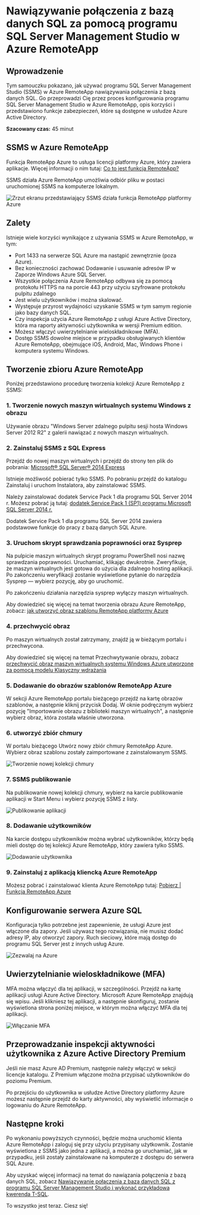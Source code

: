 <properties
    pageTitle="Nawiązywanie połączenia z bazą danych SQL przy użyciu programu SQL Server Management Studio w Azure RemoteApp | Microsoft Azure"
    description="Użyj tego samouczka, aby dowiedzieć się, jak używać programu SQL Server Management Studio w Azure RemoteApp dotyczące zabezpieczeń i wydajności podczas nawiązywania połączenia z bazą danych SQL"
    services="sql-database"
    documentationCenter=""
    authors="adhurwit"
    manager="jhubbard"/>

<tags
    ms.service="sql-database"
    ms.workload="data"
    ms.tgt_pltfrm="na"
    ms.devlang="na"
    ms.topic="article"
    ms.date="07/05/2016"
    ms.author="adhurwit"/>

# <a name="use-sql-server-management-studio-in-azure-remoteapp-to-connect-to-sql-database"></a>Nawiązywanie połączenia z bazą danych SQL za pomocą programu SQL Server Management Studio w Azure RemoteApp

## <a name="introduction"></a>Wprowadzenie  
Tym samouczku pokazano, jak używać programu SQL Server Management Studio (SSMS) w Azure RemoteApp nawiązywania połączenia z bazą danych SQL. Go przeprowadzi Cię przez proces konfigurowania programu SQL Server Management Studio w Azure RemoteApp, opis korzyści i przedstawiono funkcje zabezpieczeń, które są dostępne w usłudze Azure Active Directory.

**Szacowany czas:** 45 minut

## <a name="ssms-in-azure-remoteapp"></a>SSMS w Azure RemoteApp

Funkcja RemoteApp Azure to usługa licencji platformy Azure, który zawiera aplikacje. Więcej informacji o nim tutaj: [Co to jest funkcja RemoteApp?](../remoteapp/remoteapp-whatis.md)

SSMS działa Azure RemoteApp umożliwia odbiór pliku w postaci uruchomionej SSMS na komputerze lokalnym.

![Zrzut ekranu przedstawiający SSMS działa funkcja RemoteApp platformy Azure][1]



## <a name="benefits"></a>Zalety

Istnieje wiele korzyści wynikające z używania SSMS w Azure RemoteApp, w tym:

- Port 1433 na serwerze SQL Azure ma nastąpić zewnętrznie (poza Azure).
- Bez konieczności zachować Dodawanie i usuwanie adresów IP w Zaporze Windows Azure SQL Server.
- Wszystkie połączenia Azure RemoteApp odbywa się za pomocą protokołu HTTPS na na porcie 443 przy użyciu szyfrowane protokołu pulpitu zdalnego
- Jest wielu użytkowników i można skalować.
- Występuje przyrost wydajności uzyskanie SSMS w tym samym regionie jako bazy danych SQL.
- Czy inspekcja użycia Azure RemoteApp z usługi Azure Active Directory, która ma raporty aktywności użytkownika w wersji Premium edition.
- Możesz włączyć uwierzytelnianie wieloskładnikowe (MFA).
- Dostęp SSMS dowolne miejsce w przypadku obsługiwanych klientów Azure RemoteApp, obejmujące iOS, Android, Mac, Windows Phone i komputera systemu Windows.


## <a name="create-the-azure-remoteapp-collection"></a>Tworzenie zbioru Azure RemoteApp

Poniżej przedstawiono procedurę tworzenia kolekcji Azure RemoteApp z SSMS:


### <a name="1-create-a-new-windows-vm-from-image"></a>1. Tworzenie nowych maszyn wirtualnych systemu Windows z obrazu
Używanie obrazu "Windows Server zdalnego pulpitu sesji hosta Windows Server 2012 R2" z galerii nawiązać z nowych maszyn wirtualnych.


### <a name="2-install-ssms-from-sql-express"></a>2. Zainstaluj SSMS z SQL Express

Przejdź do nowej maszyn wirtualnych i przejdź do strony ten plik do pobrania: [Microsoft® SQL Server® 2014 Express](https://www.microsoft.com/en-us/download/details.aspx?id=42299)

Istnieje możliwość pobierać tylko SSMS. Po pobraniu przejdź do katalogu Zainstaluj i uruchom Instalatora, aby zainstalować SSMS.

Należy zainstalować dodatek Service Pack 1 dla programu SQL Server 2014 r. Możesz pobrać ją tutaj: [dodatek Service Pack 1 (SP1) programu Microsoft SQL Server 2014 r.](https://www.microsoft.com/en-us/download/details.aspx?id=46694)

Dodatek Service Pack 1 dla programu SQL Server 2014 zawiera podstawowe funkcje do pracy z bazą danych SQL Azure.


### <a name="3-run-validate-script-and-sysprep"></a>3. Uruchom skrypt sprawdzania poprawności oraz Sysprep

Na pulpicie maszyn wirtualnych skrypt programu PowerShell nosi nazwę sprawdzania poprawności. Uruchamiać, klikając dwukrotnie. Zweryfikuje, że maszyn wirtualnych jest gotowa do użycia dla zdalnego hosting aplikacji. Po zakończeniu weryfikacji zostanie wyświetlone pytanie do narzędzia Sysprep — wybierz pozycję, aby go uruchomić.

Po zakończeniu działania narzędzia sysprep wyłączy maszyn wirtualnych.

Aby dowiedzieć się więcej na temat tworzenia obrazu Azure RemoteApp, zobacz: [jak utworzyć obraz szablonu RemoteApp platformy Azure](http://blogs.msdn.com/b/rds/archive/2015/03/17/how-to-create-a-remoteapp-template-image-in-azure.aspx)


### <a name="4-capture-image"></a>4. przechwycić obraz

Po maszyn wirtualnych został zatrzymany, znajdź ją w bieżącym portalu i przechwycona.

Aby dowiedzieć się więcej na temat Przechwytywanie obrazu, zobacz [przechwycić obraz maszyn wirtualnych systemu Windows Azure utworzone za pomocą modelu Klasyczny wdrażania](../virtual-machines/virtual-machines-windows-classic-capture-image.md)


### <a name="5-add-to-azure-remoteapp-template-images"></a>5. Dodawanie do obrazów szablonów RemoteApp Azure

W sekcji Azure RemoteApp portalu bieżącego przejdź na kartę obrazów szablonów, a następnie kliknij przycisk Dodaj. W oknie podręcznym wybierz pozycję "Importowanie obrazu z biblioteki maszyn wirtualnych", a następnie wybierz obraz, która została właśnie utworzona.



### <a name="6-create-cloud-collection"></a>6. utworzyć zbiór chmury

W portalu bieżącego Utwórz nowy zbiór chmury RemoteApp Azure. Wybierz obraz szablonu zostały zaimportowane z zainstalowanym SSMS.

![Tworzenie nowej kolekcji chmury][2]


### <a name="7-publish-ssms"></a>7. SSMS publikowanie

Na publikowanie nowej kolekcji chmury, wybierz na karcie publikowanie aplikacji w Start Menu i wybierz pozycję SSMS z listy.

![Publikowanie aplikacji][5]

### <a name="8-add-users"></a>8. Dodawanie użytkowników

Na karcie dostępu użytkowników można wybrać użytkowników, którzy będą mieli dostęp do tej kolekcji Azure RemoteApp, który zawiera tylko SSMS.

![Dodawanie użytkownika][6]


### <a name="9-install-the-azure-remoteapp-client-application"></a>9. Zainstaluj z aplikacją kliencką Azure RemoteApp

Możesz pobrać i zainstalować klienta Azure RemoteApp tutaj: [Pobierz | Funkcja RemoteApp Azure](https://www.remoteapp.windowsazure.com/en/clients.aspx)



## <a name="configure-azure-sql-server"></a>Konfigurowanie serwera Azure SQL

Konfiguracja tylko potrzebne jest zapewnienie, że usługi Azure jest włączone dla zapory. Jeśli używasz tego rozwiązania, nie musisz dodać adresy IP, aby otworzyć zapory. Ruch sieciowy, które mają dostęp do programu SQL Server jest z innych usług Azure.


![Zezwalaj na Azure][4]



## <a name="multi-factor-authentication-mfa"></a>Uwierzytelnianie wieloskładnikowe (MFA)

MFA można włączyć dla tej aplikacji, w szczególności. Przejdź na kartę aplikacji usługi Azure Active Directory. Microsoft Azure RemoteApp znajdują się wpisu. Jeśli klikniesz tej aplikacji, a następnie skonfiguruj, zostanie wyświetlona strona poniżej miejsce, w którym można włączyć MFA dla tej aplikacji.

![Włączanie MFA][3]



## <a name="audit-user-activity-with-azure-active-directory-premium"></a>Przeprowadzanie inspekcji aktywności użytkownika z Azure Active Directory Premium

Jeśli nie masz Azure AD Premium, następnie należy włączyć w sekcji licencje katalogu. Z Premium włączone można przypisać użytkowników do poziomu Premium.

Po przejściu do użytkownika w usłudze Active Directory platformy Azure możesz następnie przejdź do karty aktywności, aby wyświetlić informacje o logowaniu do Azure RemoteApp.



## <a name="next-steps"></a>Następne kroki

Po wykonaniu powyższych czynności, będzie można uruchomić klienta Azure RemoteApp i zaloguj się przy użyciu przypisany użytkownik. Zostanie wyświetlona z SSMS jako jedna z aplikacji, a można go uruchamiać, jak w przypadku, jeśli zostały zainstalowane na komputerze z dostępu do serwera SQL Azure.

Aby uzyskać więcej informacji na temat do nawiązania połączenia z bazą danych SQL, zobacz [Nawiązywanie połączenia z bazą danych SQL z programu SQL Server Management Studio i wykonać przykładowa kwerenda T-SQL](sql-database-connect-query-ssms.md).


To wszystko jest teraz. Ciesz się!



<!--Image references-->
[1]: ./media/sql-database-ssms-remoteapp/ssms.png
[2]: ./media/sql-database-ssms-remoteapp/newcloudcollection.png
[3]: ./media/sql-database-ssms-remoteapp/mfa.png
[4]: ./media/sql-database-ssms-remoteapp/allowazure.png
[5]: ./media/sql-database-ssms-remoteapp/publish.png
[6]: ./media/sql-database-ssms-remoteapp/user.png
